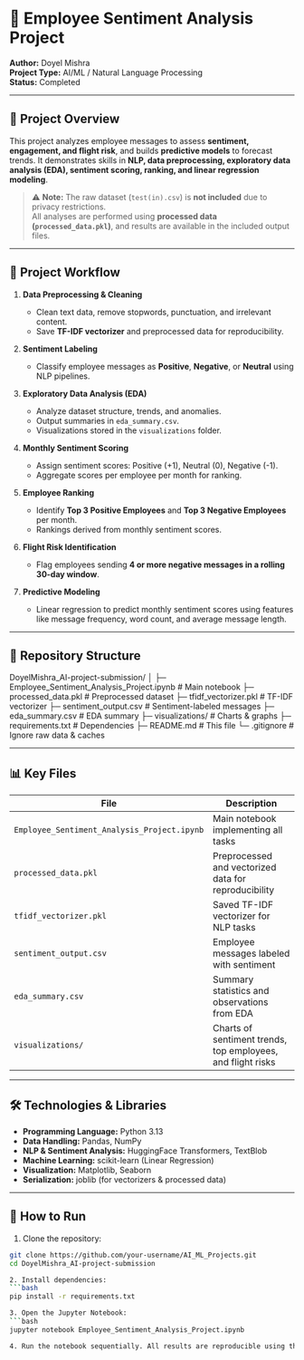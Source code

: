 # 🏢 Employee Sentiment Analysis Project

**Author:** Doyel Mishra  
**Project Type:** AI/ML / Natural Language Processing  
**Status:** Completed  

---

## 🌟 Project Overview

This project analyzes employee messages to assess **sentiment, engagement, and flight risk**, and builds **predictive models** to forecast trends. It demonstrates skills in **NLP, data preprocessing, exploratory data analysis (EDA), sentiment scoring, ranking, and linear regression modeling**.

> ⚠️ **Note:** The raw dataset (`test(in).csv`) is **not included** due to privacy restrictions.  
> All analyses are performed using **processed data (`processed_data.pkl`)**, and results are available in the included output files.

---

## 📝 Project Workflow

1. **Data Preprocessing & Cleaning**  
   - Clean text data, remove stopwords, punctuation, and irrelevant content.
   - Save **TF-IDF vectorizer** and preprocessed data for reproducibility.

2. **Sentiment Labeling**  
   - Classify employee messages as **Positive**, **Negative**, or **Neutral** using NLP pipelines.

3. **Exploratory Data Analysis (EDA)**  
   - Analyze dataset structure, trends, and anomalies.
   - Output summaries in `eda_summary.csv`.
   - Visualizations stored in the `visualizations` folder.

4. **Monthly Sentiment Scoring**  
   - Assign sentiment scores: Positive (+1), Neutral (0), Negative (-1).  
   - Aggregate scores per employee per month for ranking.

5. **Employee Ranking**  
   - Identify **Top 3 Positive Employees** and **Top 3 Negative Employees** per month.
   - Rankings derived from monthly sentiment scores.

6. **Flight Risk Identification**  
   - Flag employees sending **4 or more negative messages in a rolling 30-day window**.

7. **Predictive Modeling**  
   - Linear regression to predict monthly sentiment scores using features like message frequency, word count, and average message length.

---

## 📁 Repository Structure

DoyelMishra_AI-project-submission/
│
├─ Employee_Sentiment_Analysis_Project.ipynb # Main notebook
├─ processed_data.pkl # Preprocessed dataset
├─ tfidf_vectorizer.pkl # TF-IDF vectorizer
├─ sentiment_output.csv # Sentiment-labeled messages
├─ eda_summary.csv # EDA summary
├─ visualizations/ # Charts & graphs
├─ requirements.txt # Dependencies
├─ README.md # This file
└─ .gitignore # Ignore raw data & caches


---

## 📊 Key Files

| File | Description |
|------|-------------|
| `Employee_Sentiment_Analysis_Project.ipynb` | Main notebook implementing all tasks |
| `processed_data.pkl` | Preprocessed and vectorized data for reproducibility |
| `tfidf_vectorizer.pkl` | Saved TF-IDF vectorizer for NLP tasks |
| `sentiment_output.csv` | Employee messages labeled with sentiment |
| `eda_summary.csv` | Summary statistics and observations from EDA |
| `visualizations/` | Charts of sentiment trends, top employees, and flight risks |

---

## 🛠️ Technologies & Libraries

- **Programming Language:** Python 3.13  
- **Data Handling:** Pandas, NumPy  
- **NLP & Sentiment Analysis:** HuggingFace Transformers, TextBlob  
- **Machine Learning:** scikit-learn (Linear Regression)  
- **Visualization:** Matplotlib, Seaborn  
- **Serialization:** joblib (for vectorizers & processed data)

---

## 🏃 How to Run

1. Clone the repository:

```bash
git clone https://github.com/your-username/AI_ML_Projects.git
cd DoyelMishra_AI-project-submission

2. Install dependencies:
```bash
pip install -r requirements.txt

3. Open the Jupyter Notebook:
```bash
jupyter notebook Employee_Sentiment_Analysis_Project.ipynb

4. Run the notebook sequentially. All results are reproducible using the included processed data files.
